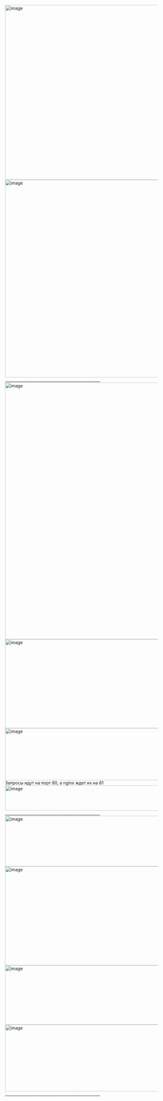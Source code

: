 <img width="1280" height="574" alt="image" src="https://github.com/user-attachments/assets/7bd37011-cb24-4332-82c9-612b0bcdb2a3" />
<img width="1280" height="649" alt="image" src="https://github.com/user-attachments/assets/a258c703-06ae-40f0-b8e6-83aff7b6a495" />
_________________________________________________

<img width="873" height="843" alt="image" src="https://github.com/user-attachments/assets/c8f8f576-a2fc-497c-8724-605bc0b70d89" />
<img width="890" height="292" alt="image" src="https://github.com/user-attachments/assets/52982f88-19f8-4a29-92b8-4635c92332ff" />
<img width="1143" height="171" alt="image" src="https://github.com/user-attachments/assets/d0121452-af5b-45a8-aff7-18f355be5440" />
Запросы идут на порт 80, а nginx ждет их на 81
<img width="1112" height="83" alt="image" src="https://github.com/user-attachments/assets/862150d5-434c-4f94-aa1f-cdde4c1b01d5" />
_________________________________________________
<img width="1516" height="166" alt="image" src="https://github.com/user-attachments/assets/2f48c71f-0cb9-453f-97d2-38799dd095dc" />
<img width="1584" height="325" alt="image" src="https://github.com/user-attachments/assets/adb7fbf0-f9cc-42d7-a131-13018febbf61" />
<img width="1099" height="195" alt="image" src="https://github.com/user-attachments/assets/ff262d58-6a65-4b1b-abbd-5f5a948df226" />
<img width="1104" height="219" alt="image" src="https://github.com/user-attachments/assets/ef98f407-6919-4162-b640-0d8b63122059" />
_________________________________________________
